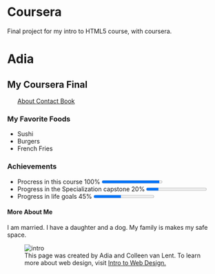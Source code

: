 # Coursera
Final project for my intro to HTML5 course, with coursera. 
<!DOCTYPE HTML>
<HTML>
<BODY>
<h1>Adia </h1>
<h2>My Coursera Final </h2>
<ul id= "menu">
<section class= "links"> 
  <a class= "About" href= "#About" title= "About"> About </a>      <a class= "Contact" href= "#contact" title= "Contact">Contact </a> <a class= "Book" href= "#Book" title= "Book">Book </a>
</ul>
<h3>My Favorite Foods </h3>
<ul>
<li>Sushi</li>
<li>Burgers</li>
<li>French Fries</li>
</ul>
<h3>Achievements</h3>
<ul>
<li><label for="file">Procress in this course 100%</label>
<progress id="file" value="95" max="100"> 95% </progress></li>
<li><label for="file">Progress in the Specialization capstone 20%</label>
<progress id="file" value="20" max="100"> 20% </progress></li>
<li><label for="file">Progress in life goals 45%</label>
<progress id="file" value="45" max="100"> 45% </progress></li>
</ul>
<h4>More About Me </h4>
<p>
I am married. I have a daughter and a dog. My family is makes my safe space.
</p>
<figure>
<img src= "http://www.intro-webdesign.com/images/newlogo.png" alt= intro to web desight >
<figcaption>This page was created by Adia and Colleen van Lent. To learn more about web design, visit 
<a href="http://www.intro-webdesign.com."> Intro to Web Design.</a>
</figcaption>
</body>